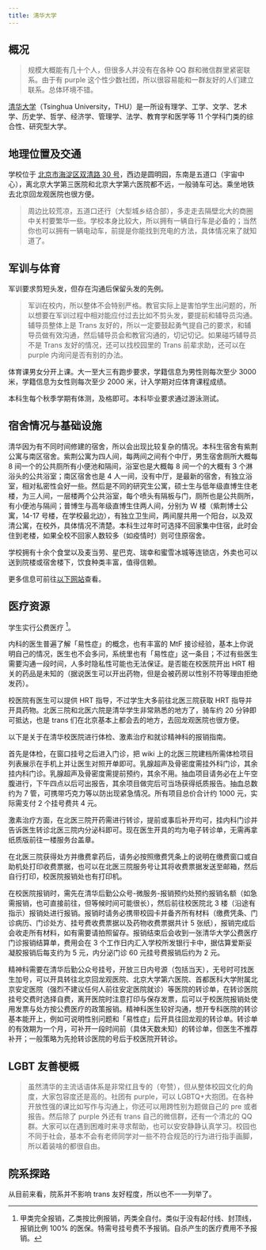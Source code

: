 ```yaml
---
title: 清华大学
---
```


## 概况

> 规模大概能有几十个人，但很多人并没有在各种 QQ 群和微信群里紧密联系。由于有 purple 这个性少数社团，所以很容易能和一群友好的人们建立联系。总体环境不错。

[清华大学](https://www.tsinghua.edu.cn)（Tsinghua University，THU）是一所设有理学、工学、文学、艺术学、历史学、哲学、经济学、管理学、法学、教育学和医学等 11 个学科门类的综合性、研究型大学。

## 地理位置及交通

学校位于 [北京市海淀区双清路 30 号](https://amap.com/place/B000A7BD6C)，西边是圆明园，东南是五道口（宇宙中心），离北京大学第三医院和北京大学第六医院都不远，一般骑车可达。乘坐地铁去北京回龙观医院也很方便。

> 周边比较荒凉，五道口还行（大型城乡结合部），多走走去隔壁北大的商圈中关村要繁华一些。学校本身比较大，所以拥有一辆自行车是必备的；当然你也可以拥有一辆电动车，前提是你能找到充电的方法，具体情况来了就知道了。

## 军训与体育

军训要求剪短头发，但存在沟通后保留头发的先例。

> 军训在校内，所以整体不会特别严格。教官实际上是害怕学生出问题的，所以想要在军训过程中相对能应付过去比如不剪头发，要提前和辅导员沟通。辅导员整体上是 Trans 友好的，所以一定要鼓起勇气提自己的要求，和辅导员做有效沟通，然后辅导员会和教官沟通的，切记切记。如果碰巧辅导员不是 Trans 友好的情况，还可以找校园里的 Trans 前辈求助，还可以在 purple 内询问是否有别的办法。

体育课男女分开上课。大一至大三有跑步要求，学籍信息为男性则每次至少 3000 米，学籍信息为女性则每次至少 2000 米，计入学期对应体育课程成绩。

本科生每个秋季学期有体测，及格即可。本科毕业要求通过游泳测试。

## 宿舍情况与基础设施

清华因为有不同时间修建的宿舍，所以会出现比较复杂的情况。本科生宿舍有紫荆公寓与南区宿舍。紫荆公寓为四人间，每两间之间有个中厅，男生宿舍厕所大概每 8 间一个的公共厕所有小便池和隔间，浴室也是大概每 8 间一个的大概有 3 个淋浴头的公共浴室；南区宿舍也是 4 人一间，没有中厅，是最新的宿舍，有独立浴室，相对私密性会好一些。然后是不同的研究生公寓，硕士生与低年级直博生住老楼，为三人间，一层楼两个公共浴室，每个喷头有隔板与门，厕所也是公共厕所，有小便池与隔间；普博生与高年级直博生住两人间，分别为 W 楼（紫荆博士公寓，14-17 号楼，在学校最北边），有独立卫生间，两间屋共用一个阳台，以及双清公寓，在校外，具体情况不清楚。本科生过年时可选择不回家集中住宿，此时会住到老楼，如果全校不回家人数较多（如疫情时）则可住原宿舍。

学校拥有十余个食堂以及麦当劳、星巴克、瑞幸和蜜雪冰城等连锁店，外卖也可以送到院楼或宿舍楼下，饮食种类丰富，值得信赖。

更多信息可前往[以下网站](https://yourschool.cc/thubook/)查看。

## 医疗资源

学生实行公费医疗 [^1]。

内科的医生普遍了解「易性症」的概念，也有丰富的 MtF 接诊经验，基本上你说明自己的情况，医生也不会多问，系统里也有「易性症」这一条目；不过有些医生需要沟通一段时间，人多时隐私性可能也无法保证。是否能在校医院开出 HRT 相关的药品是未知的（据说医生可以开出药物，但是会被药房以性别不符等理由拒绝发药）。

校医院有医生可以提供 HRT 指导，不过学生大多前往北医三院获取 HRT 指导并开具药物。北医三院和北医六院是清华学生非常熟悉的地方了，骑车约 20 分钟即可抵达，也是 trans 们在北京基本上都会去的地方，去回龙观医院也很方便。

以下是关于在清华校医院进行体检、激素治疗和就诊精神科的报销指南。

首先是体检，在窗口挂号之后进入门诊，把 wiki 上的北医三院建档所需体检项目列表展示在手机上并让医生对照开单即可。乳腺超声及骨密度需挂外科门诊，其余挂内科门诊。乳腺超声及骨密度需提前预约，其余不用。抽血项目请务必在上午空腹进行，下午四点以后可出报告，其余项目做完后可当场获得纸质报告。抽血总数约为 7 管，可携带巧克力等以防出现紧急情况。所有项目总价合计约 1000 元，实际需支付 2 个挂号费共 4 元。

激素治疗方面，在北医三院开药需进行转诊，提前或事后补开均可，挂内科门诊并告诉医生转诊北医三院内分泌科即可。现在医生开具的均为电子转诊单，无需再拿纸质版前往一楼服务台盖章。

在北医三院获得处方并缴费拿药后，请务必按照缴费凭条上的说明在缴费窗口或自助机处打印收费票据，也可以在北医三院服务号让其将收费票据发送至邮箱，然后自行打印，校医院报销处也有打印机。

在校医院报销时，需先在清华后勤公众号-微服务-报销预约处预约报销名额（如急需报销，也可直接前往，但等候时间可能很长），然后前往校医院北 3 楼（沿途有指示）报销处进行报销。报销时请务必携带校园卡并备齐所有材料（缴费凭条、门诊病历、门诊处方、挂号费收费票据以及药物收费票据共计 5 张纸），报销完成后会收走所有材料，如有需要请拍照留存。报销结束后会收到一张清华大学公费医疗门诊报销结算单，费用会在 3 个工作日内汇入学校所发银行卡中，据估算爱斯妥凝胶报销后每支约为 5 元，内分泌门诊 60 元挂号费报销后约为 2 元。

精神科需要在清华后勤公众号挂号，开放三日内号源（包括当天），无号时可找医生加号，可以开具转往北京回龙观医院、北京大学第六医院、首都医科大学附属北京安定医院（强烈不建议任何人前往安定医院就诊）等医院的转诊单，在转诊医院挂号交费时选择自费，离开医院时注意打印与保存发票，后可以于校医院报销处使用发票与处方按公费医疗的政策报销。精神科医生较好沟通，想开专科医院的转诊基本能开上，例如可说明性别问题和「易性症」后开具往回龙观的转诊单。转诊单的有效期为一个月，可补开一段时间前（具体天数未知）的转诊单，但医生不推荐补开；一般策略为先抢转诊医院的号后于校医院开转诊。

## LGBT 友善梗概

> 虽然清华的主流话语体系是非常红且专的（夸赞），但从整体校园文化的角度，大家包容度还是高的。社团有 purple，可以 LGBTQ+大抱团。在各种开放性强的课比如写作与沟通上，你还可以用跨性别为题做自己的 pre 或者报告。然后除了 purple 外还有 trans 自己的微信群，还有一个清北的 QQ 群。大家可以在遇到困难时来寻求帮助，也可以安安静静认真学习。校园也不同于社会，基本不会有老师同学对一些不符合规范的行为进行指手画脚，所以着装啥的都很自由。

## 院系探路

从目前来看，院系并不影响 trans 友好程度，所以也不一一列举了。

[^1]: 甲类完全报销，乙类按比例报销，丙类全自付。类似于没有起付线、封顶线，报销比例 100% 的医保。特需号挂号费不予报销。自杀产生的医疗费用不予报销。
